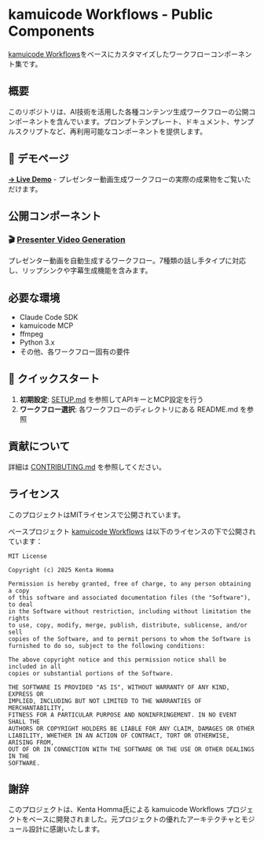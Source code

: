 # kamuicode Workflows - Public Components

[kamuicode Workflows](https://github.com/khomma/kamuicode-workflow)をベースにカスタマイズしたワークフローコンポーネント集です。

## 概要

このリポジトリは、AI技術を活用した各種コンテンツ生成ワークフローの公開コンポーネントを含んでいます。プロンプトテンプレート、ドキュメント、サンプルスクリプトなど、再利用可能なコンポーネントを提供します。

## 🎥 デモページ

**[→ Live Demo](https://ryryo.github.io/kamuicode-workflow-cc/demo/index.html)** - プレゼンター動画生成ワークフローの実際の成果物をご覧いただけます。

## 公開コンポーネント

### 🎬 [Presenter Video Generation](./workflow/presenter-video-generation/)
プレゼンター動画を自動生成するワークフロー。7種類の話し手タイプに対応し、リップシンクや字幕生成機能を含みます。

## 必要な環境

- Claude Code SDK
- kamuicode MCP
- ffmpeg
- Python 3.x
- その他、各ワークフロー固有の要件

## 🚀 クイックスタート

1. **初期設定**: [SETUP.md](./SETUP.md) を参照してAPIキーとMCP設定を行う
2. **ワークフロー選択**: 各ワークフローのディレクトリにある README.md を参照

## 貢献について

詳細は [CONTRIBUTING.md](./CONTRIBUTING.md) を参照してください。

## ライセンス

このプロジェクトはMITライセンスで公開されています。

ベースプロジェクト [kamuicode Workflows](https://github.com/khomma/kamuicode-workflow) は以下のライセンスの下で公開されています：

```
MIT License

Copyright (c) 2025 Kenta Homma

Permission is hereby granted, free of charge, to any person obtaining a copy
of this software and associated documentation files (the "Software"), to deal
in the Software without restriction, including without limitation the rights
to use, copy, modify, merge, publish, distribute, sublicense, and/or sell
copies of the Software, and to permit persons to whom the Software is
furnished to do so, subject to the following conditions:

The above copyright notice and this permission notice shall be included in all
copies or substantial portions of the Software.

THE SOFTWARE IS PROVIDED "AS IS", WITHOUT WARRANTY OF ANY KIND, EXPRESS OR
IMPLIED, INCLUDING BUT NOT LIMITED TO THE WARRANTIES OF MERCHANTABILITY,
FITNESS FOR A PARTICULAR PURPOSE AND NONINFRINGEMENT. IN NO EVENT SHALL THE
AUTHORS OR COPYRIGHT HOLDERS BE LIABLE FOR ANY CLAIM, DAMAGES OR OTHER
LIABILITY, WHETHER IN AN ACTION OF CONTRACT, TORT OR OTHERWISE, ARISING FROM,
OUT OF OR IN CONNECTION WITH THE SOFTWARE OR THE USE OR OTHER DEALINGS IN THE
SOFTWARE.
```

## 謝辞

このプロジェクトは、Kenta Homma氏による kamuicode Workflows プロジェクトをベースに開発されました。元プロジェクトの優れたアーキテクチャとモジュール設計に感謝いたします。